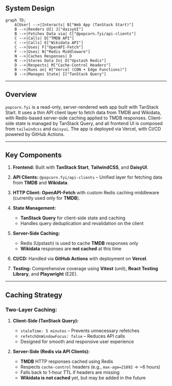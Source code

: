## **System Design**

```mermaid
graph TD;
    A[User] -->|Interacts| B["Web App (TanStack Start)"]
    B -->|Renders UI| J["daisyUI"]
    B -->|Fetches Data via| C["@popcorn.fyi/api-clients"]
    C -->|Calls| D["TMDB API"]
    C -->|Calls| E["Wikidata API"]
    C -->|Uses| F["OpenAPI-Fetch"]
    F -->|Uses| N["Redis Middleware"]
    N -->|Caches Responses| D
    N -->|Stores Data In| O["Upstash Redis"]
    D -->|Respects| M["Cache-Control Headers"]
    B -->|Runs on| H["Vercel (CDN + Edge Functions)"]
    B -->|Manages State| I["TanStack Query"]
```

---

## **Overview**

`popcorn.fyi` is a read-only, server-rendered web app built with TanStack Start. It uses a thin API client layer to fetch data from TMDB and Wikidata, with Redis-based server-side caching applied to TMDB responses. Client-side state is managed by TanStack Query, and all frontend UI is composed from `tailwindcss` and `daisyui`. The app is deployed via Vercel, with CI/CD powered by GitHub Actions.

---

## Key Components

1. **Frontend:** Built with **TanStack Start**, **TailwindCSS**, and **DaisyUI**.
2. **API Clients:** `@popcorn.fyi/api-clients` – Unified layer for fetching data from **TMDB** and **Wikidata**.
3. **HTTP Client:** **OpenAPI-Fetch** with custom Redis caching middleware (currently used only for **TMDB**).
4. **State Management:**
   - **TanStack Query** for client-side state and caching
   - Handles query deduplication and revalidation on the client

5. **Server-Side Caching:**
   - Redis (Upstash) is used to cache **TMDB** responses only
   - **Wikidata** responses are **not cached** at this time

6. **CI/CD:** Handled via **GitHub Actions** with deployment on **Vercel**.
7. **Testing:** Comprehensive coverage using **Vitest** (unit), **React Testing Library**, and **Playwright** (E2E).

---

## Caching Strategy

### Two-Layer Caching:

1. **Client-Side (TanStack Query):**
   - `staleTime: 5 minutes` – Prevents unnecessary refetches
   - `refetchOnWindowFocus: false` – Reduces API calls
   - Designed for smooth and responsive user experience

2. **Server-Side (Redis via API Clients):**
   - **TMDB** HTTP responses cached using Redis
   - Respects `cache-control` headers (e.g., `max-age=21092` → \~6 hours)
   - Falls back to 1-hour TTL if headers are missing
   - **Wikidata is not cached** yet, but may be added in the future
